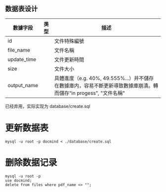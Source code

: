 ## 数据表设计

| 數據字段        | 类型 | 描述                                                                         | 
|-------------|----|----------------------------------------------------------------------------|
| id          |    | 文件特殊編號                                                                     | 
| file_name   |    | 文件名稱                                                                       |
| update_time |    | 文件更新時間                                                                     |
| size        |    | 文件大小                                                                       |
| output_name |    | 具體進度（e.g. 40%, 49.555%...）并不儲存在數據庫内，容易不斷更新導致數據庫崩潰。轉而儲存“in progess”, "文件名稱" |

已经弃用，实际实现为
database/create.sql

# 更新数据表

```linux
mysql -u root -p docmind < ./database/create.sql
```

# 删除数据记录

```linux
mysql -u root -p
use docmind;
delete from files where pdf_name <> "";
```